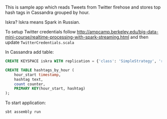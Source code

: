 This is sample app which reads Tweets from Twitter firehose and stores top hash tags in Cassandra grouped by hour.

Iskra? Iskra means Spark in Russian.

To setup Twitter credentials follow http://ampcamp.berkeley.edu/big-data-mini-course/realtime-processing-with-spark-streaming.html and then update `TwitterCredentials.scala` 

In Cassandra add table:
```sql
CREATE KEYSPACE iskra WITH replication = {'class': 'SimpleStrategy', 'replication_factor': 1};

CREATE TABLE hashtags_by_hour (
    hour_start timestamp,
    hashtag text,
    count counter,
    PRIMARY KEY(hour_start, hashtag)
);
```

To start application:

```
sbt assembly run
```
